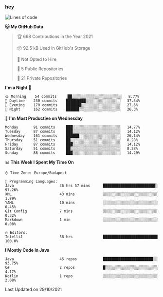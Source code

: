### hey

<!--START_SECTION:waka-->
![Lines of code](https://img.shields.io/badge/From%20Hello%20World%20I%27ve%20Written-464168%20lines%20of%20code-blue)

**🐱 My GitHub Data** 

> 🏆 668 Contributions in the Year 2021
 > 
> 📦 92.5 kB Used in GitHub's Storage 
 > 
> 🚫 Not Opted to Hire
 > 
> 📜 5 Public Repositories 
 > 
> 🔑 21 Private Repositories  
 > 
**I'm a Night 🦉** 

```text
🌞 Morning    54 commits     ██░░░░░░░░░░░░░░░░░░░░░░░   8.77% 
🌆 Daytime    230 commits    █████████░░░░░░░░░░░░░░░░   37.34% 
🌃 Evening    170 commits    ███████░░░░░░░░░░░░░░░░░░   27.6% 
🌙 Night      162 commits    ██████░░░░░░░░░░░░░░░░░░░   26.3%

```
📅 **I'm Most Productive on Wednesday** 

```text
Monday       91 commits     ███░░░░░░░░░░░░░░░░░░░░░░   14.77% 
Tuesday      87 commits     ███░░░░░░░░░░░░░░░░░░░░░░   14.12% 
Wednesday    161 commits    ██████░░░░░░░░░░░░░░░░░░░   26.14% 
Thursday     51 commits     ██░░░░░░░░░░░░░░░░░░░░░░░   8.28% 
Friday       87 commits     ███░░░░░░░░░░░░░░░░░░░░░░   14.12% 
Saturday     51 commits     ██░░░░░░░░░░░░░░░░░░░░░░░   8.28% 
Sunday       88 commits     ███░░░░░░░░░░░░░░░░░░░░░░   14.29%

```


📊 **This Week I Spent My Time On** 

```text
⌚︎ Time Zone: Europe/Budapest

💬 Programming Languages: 
Java                     36 hrs 57 mins      ████████████████████████░   97.26% 
XML                      43 mins             ░░░░░░░░░░░░░░░░░░░░░░░░░   1.89% 
YAML                     10 mins             ░░░░░░░░░░░░░░░░░░░░░░░░░   0.45% 
Git Config               7 mins              ░░░░░░░░░░░░░░░░░░░░░░░░░   0.32% 
Markdown                 1 min               ░░░░░░░░░░░░░░░░░░░░░░░░░   0.08%

🔥 Editors: 
IntelliJ                 38 hrs              █████████████████████████   100.0%

```

**I Mostly Code in Java** 

```text
Java                     45 repos            ███████████████████████░░   93.75% 
C#                       2 repos             █░░░░░░░░░░░░░░░░░░░░░░░░   4.17% 
Kotlin                   1 repo              ░░░░░░░░░░░░░░░░░░░░░░░░░   2.08%

```



 Last Updated on 29/10/2021
<!--END_SECTION:waka-->
